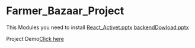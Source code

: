 # Farmer_Bazaar_Project

 This Modules you need to install
[React_Activet.pptx](https://github.com/user-attachments/files/18547173/React_Activet.pptx)
[backendDowload.pptx](https://github.com/user-attachments/files/18547174/backendDowload.pptx)

Project Demo[Click here](https://drive.google.com/file/d/1BGDawBDRPk-qdIgkixKI2B7louxncAdM/view)
